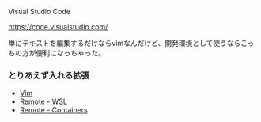 Visual Studio Code

https://code.visualstudio.com/

単にテキストを編集するだけならvimなんだけど、開発環境として使うならこっちの方が便利になっちゃった。

### とりあえず入れる拡張

- [Vim](https://marketplace.visualstudio.com/items?itemName=vscodevim.vim)
- [Remote - WSL](https://marketplace.visualstudio.com/items?itemName=ms-vscode-remote.remote-wsl)
- [Remote - Containers](https://marketplace.visualstudio.com/items?itemName=ms-vscode-remote.remote-containers)
